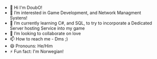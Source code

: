 - 👋 Hi I'm DoubO!
- 👀 I’m interested in Game Development, and Network Managment Systens!
- 🌱 I’m currently learning C#, and SQL, to try to incorporate a Dedicated Server hosting Service into my game
- 💞️ I’m looking to collaborate on love
- 📫 How to reach me - Dms ;)
- 😄 Pronouns: He/Him
- ⚡ Fun fact: I'm Norwegian!

<!---
Doub0/Doub0 is a ✨ special ✨ repository because its `README.md` (this file) appears on your GitHub profile.
You can click the Preview link to take a look at your changes.
--->

